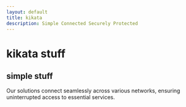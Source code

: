 ```yaml
---
layout: default
title: kikata
description: Simple Connected Securely Protected
---
```

# kikata stuff
## simple stuff
Our solutions connect seamlessly across various networks, ensuring uninterrupted access to essential services.
